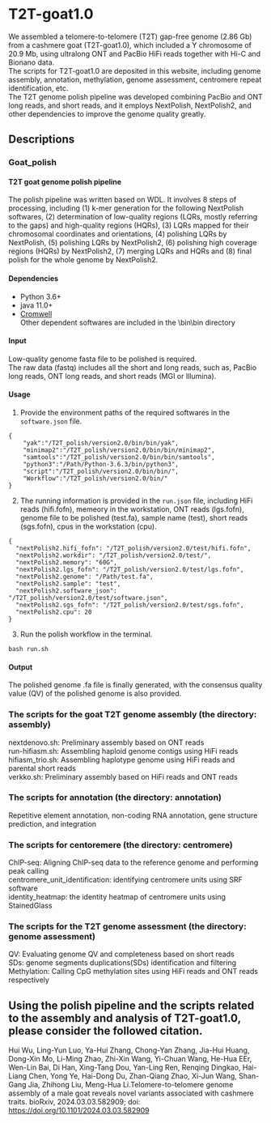 # T2T-goat1.0
We assembled a telomere-to-telomere (T2T) gap-free genome (2.86 Gb) from a cashmere goat (T2T-goat1.0), which included a Y chromosome of 20.9 Mb, using ultralong ONT and PacBio HiFi reads together with Hi-C and Bionano data.    
The scripts for T2T-goat1.0 are deposited in this website, including genome assembly, annotation, methylation, genome assessment, centromere repeat identification, etc.    
The T2T genome polish pipeline was developed combining PacBio and ONT long reads, and short reads, and it employs NextPolish, NextPolish2, and other dependencies to improve the genome quality greatly. 

## Descriptions

### Goat_polish 
#### T2T goat genome polish pipeline   
The polish pipeline was written based on WDL. It involves 8 steps of processing, including (1) k-mer generation for the following NextPolish softwares, (2) determination of low-quality regions (LQRs, mostly referring to the gaps) and high-quality regions (HQRs), (3) LQRs mapped for their chromosomal coordinates and orientations, (4) polishing LQRs by NextPolish, (5) polishing LQRs by NextPolish2, (6) polishing high coverage regions (HQRs) by NextPolish2, (7) merging LQRs and HQRs and (8) final polish for the whole genome by NextPolish2. 

#### Dependencies    
* Python 3.6+
* java 11.0+
* [Cromwell](https://github.com/broadinstitute/cromwell)    
Other dependent softwares are included in the \bin\bin directory

#### Input    
Low-quality genome fasta file to be polished is required.    
The raw data (fastq) includes all the short and long reads, such as, PacBio long reads, ONT long reads, and short reads (MGI or Illumina).

#### Usage    
1. Provide the environment paths of the required softwares in the `software.json` file.    
```
{
	"yak":"/T2T_polish/version2.0/bin/bin/yak",
	"minimap2":"/T2T_polish/version2.0/bin/bin/minimap2",
	"samtools":"/T2T_polish/version2.0/bin/bin/samtools",
	"python3":"/Path/Python-3.6.3/bin/python3",
	"script":"/T2T_polish/version2.0/bin/bin/",
	"Workflow":"/T2T_polish/version2.0/bin/"
}
```   
2. The running information is provided in the `run.json` file, including HiFi reads (hifi.fofn), memeory in the workstation, ONT reads (lgs.fofn), genome file to be polished (test.fa), sample name (test), short reads (sgs.fofn), cpus in the workstation (cpu).    
```
{
  "nextPolish2.hifi_fofn": "/T2T_polish/version2.0/test/hifi.fofn",
  "nextPolish2.workdir": "/T2T_polish/version2.0/test/",
  "nextPolish2.memory": "60G",
  "nextPolish2.lgs_fofn": "/T2T_polish/version2.0/test/lgs.fofn",
  "nextPolish2.genome": "/Path/test.fa",
  "nextPolish2.sample": "test",
  "nextPolish2.software_json": "/T2T_polish/version2.0/test/software.json",
  "nextPolish2.sgs_fofn": "/T2T_polish/version2.0/test/sgs.fofn",
  "nextPolish2.cpu": 20
}
```    
3. Run the polish workflow in the terminal.    
```
bash run.sh    
```

#### Output    
The polished genome .fa file is finally generated, with the consensus quality value (QV) of the polished genome is also provided.    

### The scripts for the goat T2T genome assembly (the directory: assembly)    
nextdenovo.sh: Preliminary assembly based on ONT reads    
run-hifiasm.sh: Assembling haploid genome contigs using HiFi reads    
hifiasm_trio.sh: Assembling haplotype genome using HiFi reads and parental short reads    
verkko.sh: Preliminary assembly based on HiFi reads and ONT reads

### The scripts for annotation (the directory: annotation)      
Repetitive element annotation, non-coding RNA annotation, gene structure prediction, and integration  

### The scripts for centoremere (the directory: centromere)      
ChIP-seq: Aligning ChIP-seq data to the reference genome and performing peak calling    
centromere_unit_identification: identifying centromere units using SRF software    
identity_heatmap: the identity heatmap of centromere units using StainedGlass
 
### The scripts for the T2T genome assessment (the directory: genome assessment)      
QV: Evaluating genome QV and completeness based on short reads    
SDs: genome segments duplications(SDs) identification and filtering    
Methylation: Calling CpG methylation sites using HiFi reads and ONT reads respectively



## Using the polish pipeline and the scripts related to the assembly and analysis of T2T-goat1.0, please consider the followed citation.    
Hui Wu, Ling-Yun Luo, Ya-Hui Zhang, Chong-Yan Zhang, Jia-Hui Huang, Dong-Xin Mo, Li-Ming Zhao, Zhi-Xin Wang, Yi-Chuan Wang, He-Hua EEr, Wen-Lin Bai, Di Han, Xing-Tang Dou, Yan-Ling Ren, Renqing Dingkao, Hai-Liang Chen, Yong Ye, Hai-Dong Du, Zhan-Qiang Zhao, Xi-Jun Wang, Shan-Gang Jia, Zhihong Liu, Meng-Hua Li.Telomere-to-telomere genome assembly of a male goat reveals novel variants associated with cashmere traits. bioRxiv, 2024.03.03.582909; doi: https://doi.org/10.1101/2024.03.03.582909
